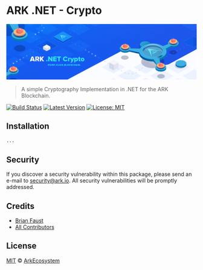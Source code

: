 # ARK .NET - Crypto

<p align="center">
    <img src="https://github.com/ArkEcosystem/dotnet-crypto/blob/master/banner.png" />
</p>

> A simple Cryptography Implementation in .NET for the ARK Blockchain.

[![Build Status](https://img.shields.io/travis/ArkEcosystem/dotnet-crypto/master.svg?style=flat-square)](https://travis-ci.org/ArkEcosystem/dotnet-crypto)
[![Latest Version](https://img.shields.io/github/release/ArkEcosystem/dotnet-crypto.svg?style=flat-square)](https://github.com/ArkEcosystem/dotnet-crypto/releases)
[![License: MIT](https://img.shields.io/badge/License-MIT-yellow.svg)](https://opensource.org/licenses/MIT)

## Installation

```bash
...
```

## Security

If you discover a security vulnerability within this package, please send an e-mail to security@ark.io. All security vulnerabilities will be promptly addressed.

## Credits

- [Brian Faust](https://github.com/faustbrian)
- [All Contributors](../../../../contributors)

## License

[MIT](LICENSE) © [ArkEcosystem](https://ark.io)
